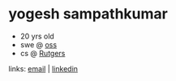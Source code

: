 <h1>yogesh sampathkumar</h1>

- 20 yrs old
- swe @ [oss](https://oss.rutgers.edu/#job-postings)
- cs @ [Rutgers](https://www.rutgers.edu/)


  
links: [email](yogeshsamkumar@gmail.com) | [linkedin](https://www.linkedin.com/in/yogeshsampathkumar/)

